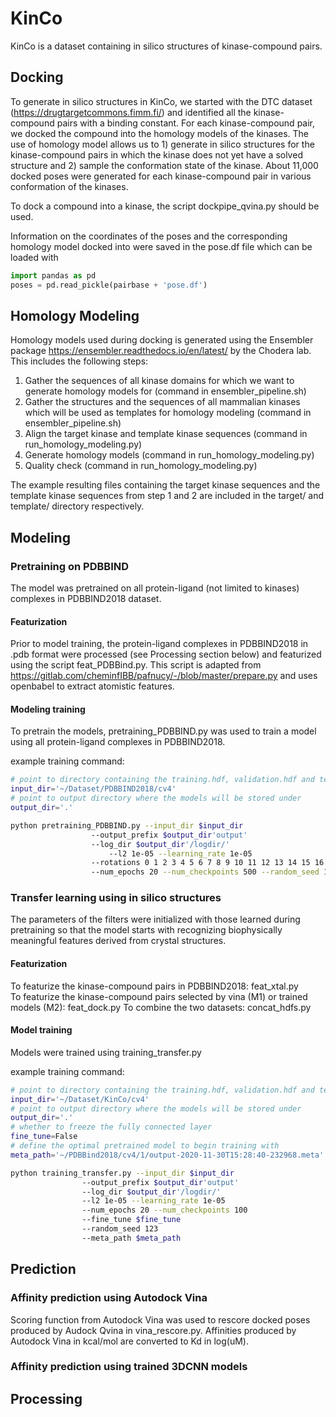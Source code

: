 # KinCo

KinCo is a dataset containing in silico structures of kinase-compound pairs. 

## Docking

To generate in silico structures in KinCo, we started with the DTC dataset (https://drugtargetcommons.fimm.fi/) and identified all the kinase-compound pairs with a binding constant. For each kinase-compound pair, we docked the compound into the homology models of the kinases. The use of homology model allows us to 1) generate in silico structures for the kinase-compound pairs in which the kinase does not yet have a solved structure and 2) sample the conformation state of the kinase. About 11,000 docked poses were generated for each kinase-compound pair in various conformation of the kinases. 

To dock a compound into a kinase, the script dockpipe_qvina.py should be used. 

Information on the coordinates of the poses and the corresponding homology model docked into were saved in the pose.df file which can be loaded with
```python
import pandas as pd
poses = pd.read_pickle(pairbase + 'pose.df')
```

## Homology Modeling
Homology models used during docking is generated using the Ensembler package https://ensembler.readthedocs.io/en/latest/ by the Chodera lab. This includes the following steps:
1) Gather the sequences of all kinase domains for which we want to generate homology models for (command in ensembler_pipeline.sh)
2) Gather the structures and the sequences of all mammalian kinases which will be used as templates for homology modeling (command in ensembler_pipeline.sh)
3) Align the target kinase and template kinase sequences (command in run_homology_modeling.py)
4) Generate homology models (command in run_homology_modeling.py)
5) Quality check (command in run_homology_modeling.py)

The example resulting files containing the target kinase sequences and the template kinase sequences from step 1 and 2 are included in the target/ and template/ directory respectively.


## Modeling 

### Pretraining on PDBBIND
The model was pretrained on all protein-ligand (not limited to kinases) complexes in PDBBIND2018 dataset.

#### Featurization
Prior to model training, the protein-ligand complexes in PDBBIND2018 in .pdb format were processed (see Processing section below) and featurized using the script feat_PDBBind.py. This script is adapted from https://gitlab.com/cheminfIBB/pafnucy/-/blob/master/prepare.py and uses openbabel to extract atomistic features.

#### Modeling training
To pretrain the models, pretraining_PDBBIND.py was used to train a model using all protein-ligand complexes in PDBBIND2018. 

example training command:
```bash
# point to directory containing the training.hdf, validation.hdf and test.hdf 
input_dir='~/Dataset/PDBBIND2018/cv4'
# point to output directory where the models will be stored under
output_dir='.'

python pretraining_PDBBIND.py --input_dir $input_dir 
			      --output_prefix $output_dir'output' 
   			      --log_dir $output_dir'/logdir/' 
       			      --l2 1e-05 --learning_rate 1e-05 
 			      --rotations 0 1 2 3 4 5 6 7 8 9 10 11 12 13 14 15 16 17 18 19 20 21 22 23 
			      --num_epochs 20 --num_checkpoints 500 --random_seed 123
```

### Transfer learning using in silico structures
The parameters of the filters were initialized with those learned during pretraining so that the model starts with recognizing biophysically meaningful features derived from crystal structures. 

#### Featurization
To featurize the kinase-compound pairs in PDBBIND2018: feat_xtal.py   
To featurize the kinase-compound pairs selected by vina (M1) or trained models (M2): feat_dock.py
To combine the two datasets: concat_hdfs.py

#### Model training
Models were trained using training_transfer.py

example training command:
```bash
# point to directory containing the training.hdf, validation.hdf and test.hdf               
input_dir='~/Dataset/KinCo/cv4'
# point to output directory where the models will be stored under
output_dir='.'
# whether to freeze the fully connected layer
fine_tune=False
# define the optimal pretrained model to begin training with
meta_path='~/PDBBind2018/cv4/1/output-2020-11-30T15:28:40-232968.meta'

python training_transfer.py --input_dir $input_dir 
			    --output_prefix $output_dir'output' 
			    --log_dir $output_dir'/logdir/' 
			    --l2 1e-05 --learning_rate 1e-05 
			    --num_epochs 20 --num_checkpoints 100 
			    --fine_tune $fine_tune 
			    --random_seed 123 
			    --meta_path $meta_path
```

## Prediction

### Affinity prediction using Autodock Vina
Scoring function from Autodock Vina was used to rescore docked poses produced by Audock Qvina in vina_rescore.py. Affinities produced by Autodock Vina in kcal/mol are converted to Kd in log(uM). 
 
### Affinity prediction using trained 3DCNN models



## Processing


